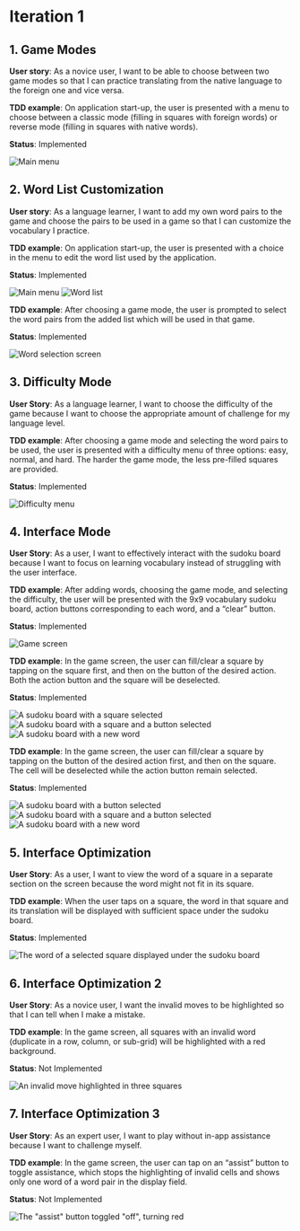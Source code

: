 # Iteration 1

## 1. Game Modes

**User story**: As a novice user, I want to be able to choose between two game modes so that I can practice translating from the native language to the foreign one and vice versa.

**TDD example**: On application start-up, the user is presented with a menu to choose between a classic mode (filling in squares with foreign words) or reverse mode (filling in squares with native words).

**Status**: Implemented

![Main menu](img/main_menu.jpg "Main menu")



## 2. Word List Customization

**User story**: As a language learner, I want to add my own word pairs to the game and choose the pairs to be used in a game so that I can customize the vocabulary I practice.

**TDD example**: On application start-up, the user is presented with a choice in the menu to edit the word list used by the application.

**Status**: Implemented

![Main menu](img/main_menu.jpg "Main menu")
![Word list](img/word_list.jpg "Word list")

**TDD example**: After choosing a game mode, the user is prompted to select the word pairs from the added list which will be used in that game.

**Status**: Implemented

![Word selection screen](img/select_word.jpg "Word selection")



## 3. Difficulty Mode

**User Story**: As a language learner, I want to choose the difficulty of the game because I want to choose the appropriate amount of challenge for my language level.

**TDD example**: After choosing a game mode and selecting the word pairs to be used, the user is presented with a difficulty menu of three options: easy, normal, and hard. The harder the game mode, the less pre-filled squares are provided.

**Status**: Implemented

![Difficulty menu](img/diff_menu.jpg "Difficulty Menu")



## 4. Interface Mode

**User Story**: As a user, I want to effectively interact with the sudoku board because I want to focus on learning vocabulary instead of struggling with the user interface.

**TDD example**: After adding words, choosing the game mode, and selecting the difficulty, the user will be presented with the 9x9 vocabulary sudoku board, action buttons corresponding to each word, and a “clear” button.

**Status**: Implemented

![Game screen](img/game_screen.jpg "Game screen")

**TDD example**: In the game screen, the user can fill/clear a square by tapping on the square first, and then on the button of the desired action. Both the action button and the square will be deselected.

**Status**: Implemented

![A sudoku board with a square selected](img/game_select_square.jpg "Selected square")
![A sudoku board with a square and a button selected](img/game_select_both.jpg "Select both")
![A sudoku board with a new word](img/game_filled_square.jpg "Filled square")

**TDD example**: In the game screen, the user can fill/clear a square by tapping on the button of the desired action first, and then on the square. The cell will be deselected while the action button remain selected.

**Status**: Implemented

![A sudoku board with a button selected](img/game_select_btn.jpg "Select button")
![A sudoku board with a square and a button selected](img/game_select_both.jpg "Select both")
![A sudoku board with a new word](img/game_filled_square.jpg "Filled square")



## 5. Interface Optimization

**User Story**: As a user, I want to view the word of a square in a separate section on the screen because the word might not fit in its square.

**TDD example**: When the user taps on a square, the word in that square and its translation will be displayed with sufficient space under the sudoku board.

**Status**: Implemented

![The word of a selected square displayed under the sudoku board](img/game_display_text.jpg "Displayed text")



## 6. Interface Optimization 2

**User Story**: As a novice user, I want the invalid moves to be highlighted so that I can tell when I make a mistake.

**TDD example**: In the game screen, all squares with an invalid word (duplicate in a row, column, or sub-grid) will be highlighted with a red background.

**Status**: Not Implemented

![An invalid move highlighted in three squares](img/game_invalid_highlight.jpg "Highlight invalid move")



## 7. Interface Optimization 3

**User Story**: As an expert user, I want to play without in-app assistance because I want to challenge myself.

**TDD example**: In the game screen, the user can tap on an “assist” button to toggle assistance, which stops the highlighting of invalid cells and shows only one word of a word pair in the display field.

**Status**: Not Implemented

![The "assist" button toggled "off", turning red](img/game_no_assist.jpg "Assist mode toggled off")
